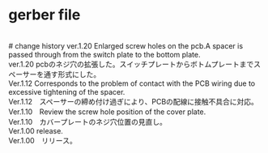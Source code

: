 # gerber file 
<br>
# change history
ver.1.20 Enlarged screw holes on the pcb.A spacer is passed through from the switch plate to the bottom plate.
<br>
ver.1.20 pcbのネジ穴の拡張した。スイッチプレートからボトムプレートまでスペーサーを通す形式にした。
<br>
Ver.1.12 Corresponds to the problem of contact with the PCB wiring due to excessive tightening of the spacer.
<br>
Ver.1.12　スペーサーの締め付け過ぎにより、PCBの配線に接触不具合に対応。
<br>
Ver.1.10　Review the screw hole position of the cover plate.
<br>
Ver.1.10　カバープレートのネジ穴位置の見直し。
<br>
Ver.1.00 release.
<br>
Ver.1.00　リリース。

